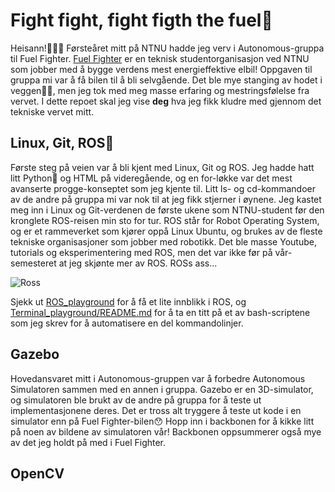# Fight fight, fight figth the fuel🥊
Heisann!🙋🏻‍♀️
Førsteåret mitt på NTNU hadde jeg verv i Autonomous-gruppa til Fuel Fighter. [Fuel Fighter](https://www.fuelfighter.no/) er en teknisk studentorganisasjon ved NTNU som jobber med å bygge verdens mest energieffektive elbil! Oppgaven til gruppa mi var å få bilen til å bli selvgående. Det ble mye stanging av hodet i veggen😵‍💫, men jeg tok med meg masse erfaring og mestringsfølelse fra vervet. I dette repoet skal jeg vise **deg** hva jeg fikk kludre med gjennom det tekniske vervet mitt. 

## Linux, Git, ROS🚀
Første steg på veien var å bli kjent med Linux, Git og ROS. Jeg hadde hatt litt Python🐍 og HTML på videregående, og en for-løkke var det mest avanserte progge-konseptet som jeg kjente til. Litt ls- og cd-kommandoer av de andre på gruppa mi var nok til at jeg fikk stjerner i øynene. Jeg kastet meg inn i Linux og Git-verdenen de første ukene som NTNU-student før den kronglete ROS-reisen min sto for tur. ROS står for Robot Operating System, og er et rammeverket som kjører oppå Linux Ubuntu, og brukes av de fleste tekniske organisasjoner som jobber med robotikk. Det ble masse Youtube, tutorials og eksperimentering med ROS, men det var ikke før på vår-semesteret at jeg skjønte mer av ROS. ROSs ass...

![Ross](Ross_Geller.png)

Sjekk ut [ROS_playground](ROS_playground) for å få et lite innblikk i ROS, og [Terminal_playground/README.md](Terminal_playground/README.md) for å ta en titt på et av bash-scriptene som jeg skrev for å automatisere en del kommandolinjer.

## Gazebo
Hovedansvaret mitt i Autonomous-gruppen var å forbedre Autonomous Simulatoren sammen med en annen i gruppa. Gazebo er en 3D-simulator, og simulatoren ble brukt av de andre på gruppa for å teste ut implementasjonene deres. Det er tross alt tryggere å teste ut kode i en simulator enn på Fuel Fighter-bilen😯 Hopp inn i backbonen for å kikke litt på noen av bildene av simulatoren vår! Backbonen oppsummerer også mye av det jeg holdt på med i Fuel Fighter.

## OpenCV
